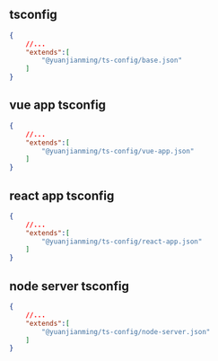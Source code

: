 ##  tsconfig

```json
{
    //...
    "extends":[
        "@yuanjianming/ts-config/base.json"
    ]
}
```

##  vue app tsconfig

```json
{
    //...
    "extends":[
        "@yuanjianming/ts-config/vue-app.json"
    ]
}
```

##  react app tsconfig

```json
{
    //...
    "extends":[
        "@yuanjianming/ts-config/react-app.json"
    ]
}
```

##  node server tsconfig

```json
{
    //...
    "extends":[
        "@yuanjianming/ts-config/node-server.json"
    ]
}
```


